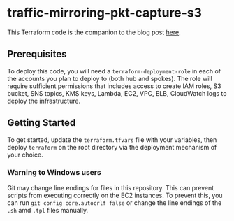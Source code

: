 # traffic-mirroring-pkt-capture-s3

This Terraform code is the companion to the blog post [here](https://aws.amazon.com/blogs/networking-and-content-delivery/capture-packets-with-amazon-vpc-traffic-mirroring-and-mountpoint-for-amazon-s3/).

## Prerequisites

To deploy this code, you will need a `terraform-deployment-role` in each of the accounts you plan to deploy to (both hub and spokes). The role will require sufficient permissions that includes access to create IAM roles, S3 bucket, SNS topics, KMS keys, Lambda, EC2, VPC, ELB, CloudWatch logs to deploy the infrastructure.

## Getting Started

To get started, update the `terraform.tfvars` file with your variables, then deploy `terraform` on the root directory via the deployment mechanism of your choice.

### Warning to Windows users

Git may change line endings for files in this repository. This can prevent scripts from executing correctly on the EC2 instances. To prevent this, you can run `git config core.autocrlf false` or change the line endings of the `.sh` amd `.tpl` files manually.
